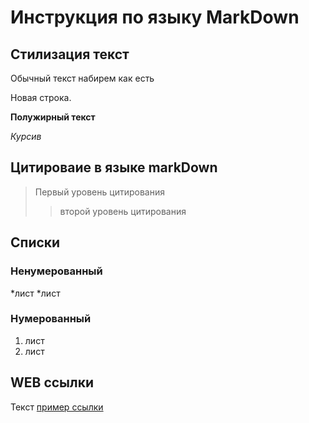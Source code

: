 # Инструкция по языку MarkDown

## Стилизация текст

Обычный текст набирем как есть

Новая строка.

**Полужирный текст**

*Курсив*
## Цитироваие в языке markDown
> Первый уровень цитирования
>> второй уровень цитирования

## Списки
### Ненумерованный
*лист
*лист

### Нумерованный
1. лист
2. лист 

## WEB ссылки
Текст [пример ссылки](http.example.com "всплывающая подсказка")